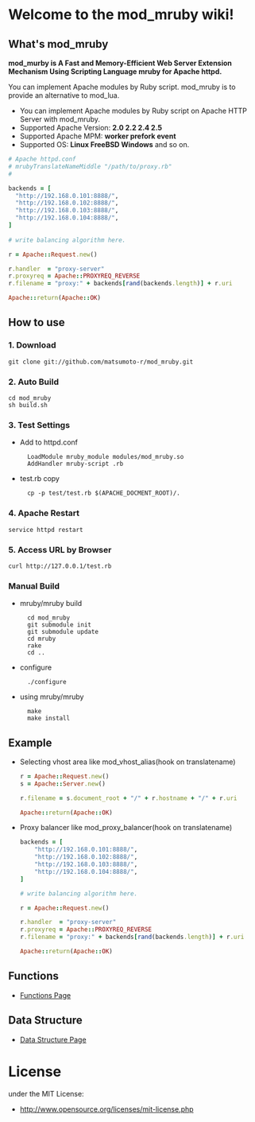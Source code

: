 # Welcome to the mod_mruby wiki!
## What's mod_mruby
__mod_murby is A Fast and Memory-Efficient Web Server Extension Mechanism Using Scripting Language mruby for Apache httpd.__

You can implement Apache modules by Ruby script. mod_mruby is to provide an alternative to mod_lua.
- You can implement Apache modules by Ruby script on Apache HTTP Server with mod_mruby.
- Supported Apache Version: __2.0 2.2 2.4 2.5__
- Supported Apache MPM: __worker prefork event__
- Supported OS: __Linux FreeBSD Windows__ and so on.

```ruby
# Apache httpd.conf
# mrubyTranslateNameMiddle "/path/to/proxy.rb"
#

backends = [
  "http://192.168.0.101:8888/",
  "http://192.168.0.102:8888/",
  "http://192.168.0.103:8888/",
  "http://192.168.0.104:8888/",
]
 
# write balancing algorithm here.

r = Apache::Request.new()

r.handler  = "proxy-server"
r.proxyreq = Apache::PROXYREQ_REVERSE
r.filename = "proxy:" + backends[rand(backends.length)] + r.uri

Apache::return(Apache::OK)
```

## How to use
### 1. Download
    git clone git://github.com/matsumoto-r/mod_mruby.git

### 2. Auto Build
    cd mod_mruby
    sh build.sh

### 3. Test Settings
* Add to httpd.conf

        LoadModule mruby_module modules/mod_mruby.so
        AddHandler mruby-script .rb

* test.rb copy   

        cp -p test/test.rb $(APACHE_DOCMENT_ROOT)/.

### 4. Apache Restart
    service httpd restart

### 5. Access URL by Browser
    curl http://127.0.0.1/test.rb

### Manual Build      
* mruby/mruby build

        cd mod_mruby
        git submodule init
        git submodule update
        cd mruby
        rake
        cd ..

* configure

        ./configure

* using mruby/mruby

        make
        make install

## Example
* Selecting vhost area like mod_vhost_alias(hook on translatename)
    ```ruby
    r = Apache::Request.new()
    s = Apache::Server.new()

    r.filename = s.document_root + "/" + r.hostname + "/" + r.uri

    Apache::return(Apache::OK)
    ```
* Proxy balancer like mod_proxy_balancer(hook on translatename)
    ```ruby
    backends = [
        "http://192.168.0.101:8888/",
        "http://192.168.0.102:8888/",
        "http://192.168.0.103:8888/",
        "http://192.168.0.104:8888/",
    ]
 
    # write balancing algorithm here.
 
    r = Apache::Request.new()
 
    r.handler  = "proxy-server"
    r.proxyreq = Apache::PROXYREQ_REVERSE
    r.filename = "proxy:" + backends[rand(backends.length)] + r.uri
 
    Apache::return(Apache::OK)
    ```

## Functions
* [Functions Page](https://github.com/matsumoto-r/mod_mruby/wiki/Functions)

## Data Structure
* [Data Structure Page](https://github.com/matsumoto-r/mod_mruby/wiki/Data-Structure)

# License
under the MIT License:

* http://www.opensource.org/licenses/mit-license.php

